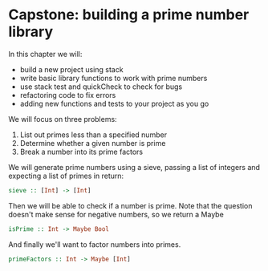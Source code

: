 # Capstone: building a prime number library

In this chapter we will:

- build a new project using stack
- write basic library functions to work with prime numbers
- use stack test and quickCheck to check for bugs
- refactoring code to fix errors
- adding new functions and tests to your project as you go

We will focus on three problems:

1. List out primes less than a specified number
2. Determine whether a given number is prime
3. Break a number into its prime factors

We will generate prime numbers using a sieve, passing a list of integers
and expecting a list of primes in return:

```haskell
sieve :: [Int] -> [Int]
```

Then we will be able to check if a number is prime. Note that the question
doesn't make sense for negative numbers, so we return a Maybe

```haskell
isPrime :: Int -> Maybe Bool
```

And finally we'll want to factor numbers into primes.

```haskell
primeFactors :: Int -> Maybe [Int]
```
